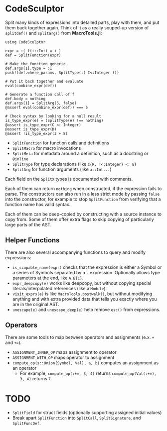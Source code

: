 # CodeSculptor

Split many kinds of expressions into detailed parts, play with them, and put them back together again.
Think of it as a really souped-up version of `splitdef()` and `splitarg()` from **MacroTools.jl**:

````
using CodeSculptor

expr = :( f(i::Int) = i )
def = SplitFunction(expr)

# Make the function generic
def.args[1].type = :I
push!(def.where_params, SplitType(:( I<:Integer )))

# Put it back together and evaluate
eval(combine_expr(def))

# Generate a function call of f
def.body = nothing
def.args[1] = SplitArg(5, false)
@assert eval(combine_expr(def)) === 5

# Check syntax by looking for a null result
is_type_expr(e) = (SplitType(e) !== nothing)
@assert is_type_expr(C <: Integer)
@assert is_type_expr(D)
@assert !is_type_expr(3 + 8)
````

* `SplitFunction` for function calls and definitions
* `SplitMacro` for macro invocations
* `SplitMeta` for metadata around a definition, such as a docstring or `@inline`
* `SplitType` for type declarations (like `C{R, T<:Integer} <: B`)
* `SplitArg` for function arguments (like `a::Int...`)

Each field on the `SplitX` types is documented with comments.

Each of them can return `nothing` when constructed, if the expression fails to parse.
The constructors can also run in a less strict mode by passing `false` into the constructor,
    for example to stop `SplitFunction` from verifying that a function name has valid syntax.

Each of them can be deep-copied by constructing with a source instance to copy from.
Some of them offer extra flags to skip copying of particularly large parts of the AST.

## Helper Functions

There are also several accompanying functions to query and modify expressions:

* `is_scopable_name(expr)` checks that the expression is either a Symbol or a series of Symbols separated by a `.` expression. Optionally allows type parameters at the end, like `A.B{C}`.
* `expr_deepcopy(e)` works like deepcopy, but without copying special literals/interpolated references (like a `Module`).
* `visit_exprs(e)` is like `MacroTools.postwalk()`, but without modifying anything and with extra provided data that tells you exactly where you are in the original AST.
* `unescape(e)` and `unescape_deep(e)` help remove `esc()` from expressions.

## Operators

There are some tools to map between operators and assignments (e.x. `+` and `+=`).

* `ASSIGNMENT_INNER_OP` maps assignment to operator
* `ASSIGNMENT_WITH_OP` maps operator to assignment
* `compute_op(s::Union{Symbol, Val}, a, b)` computes an assignment as an operator
  * For example, `compute_op(:+=, 3, 4)` returns `compute_op(Val(:+=), 3, 4)` returns `7`.

# TODO

* `SplitField` for struct fields (optionally supporting assigned initial values)
* Break apart `SplitFunction` into `SplitCall`, `SplitSignature`, and `SplitFuncDef`.